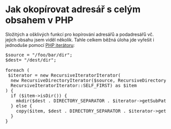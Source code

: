 <!--
title : Jak okopírovat adresář s celým obsahem v PHP
author : Roman Ožana <ozana@omdesign.cz>
date : 15.10.2011 05:35:25
tags : PHP, recursive copy of directory, Recursive Copy Of Folder
-->

# Jak okopírovat adresář s celým obsahem v PHP

Složitých a ošklivých funkcí pro kopírování adresářů a podadresářů vč. jejich obsahu jsem viděl několik. Tahle celkem běžná úloha jde vyřešit i jednoduše pomocí [PHP iterátoru][1]:

<pre>$source = "/foo/bar/dir";
$dest= "/dest/dir";

foreach (
 $iterator = new RecursiveIteratorIterator(
  new RecursiveDirectoryIterator($source, RecursiveDirectoryIterator::SKIP_DOTS),
  RecursiveIteratorIterator::SELF_FIRST) as $item
) {
  if ($item->isDir()) {
    mkdir($dest . DIRECTORY_SEPARATOR . $iterator->getSubPathName());
  } else {
    copy($item, $dest . DIRECTORY_SEPARATOR . $iterator->getSubPathName());
  }
}
</pre>

 [1]: http://cz.php.net/manual/en/spl.iterators.php